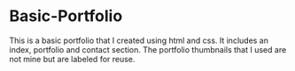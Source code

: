 # Basic-Portfolio

This is a basic portfolio that I created using html and css. It includes an index, portfolio and contact section. The portfolio thumbnails that I used are not mine but are labeled for reuse.
